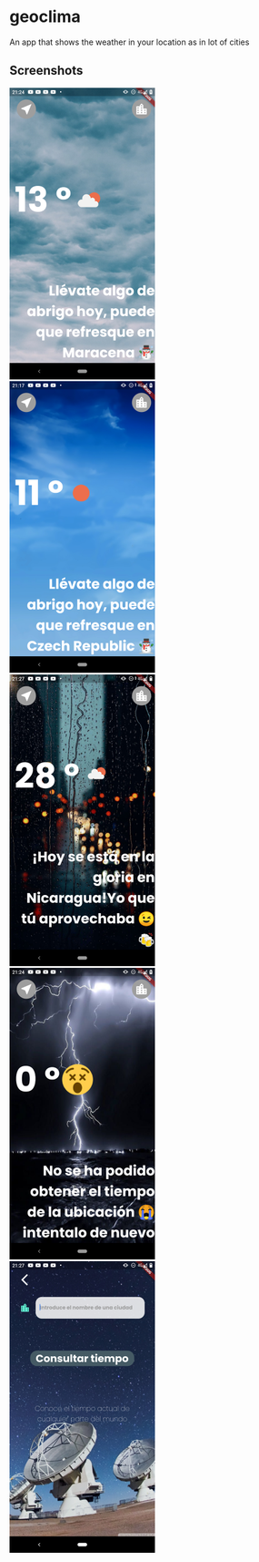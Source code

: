 # geoclima

An app that shows the weather in your location as in lot of cities

## Screenshots


<img src="https://github.com/AlexMolina08/GeoClima/blob/main/images/screenshots/5.png?raw=true" width="256" height="512">


<img src="https://github.com/AlexMolina08/GeoClima/blob/main/images/screenshots/1.png?raw=true" width="256" height="512">


<img src="https://github.com/AlexMolina08/GeoClima/blob/main/images/screenshots/2.png?raw=true" width="256" height="512">


<img src="https://github.com/AlexMolina08/GeoClima/blob/main/images/screenshots/3.png?raw=true" width="256" height="512">


<img src="https://github.com/AlexMolina08/GeoClima/blob/main/images/screenshots/4.png?raw=true" width="256" height="512">


